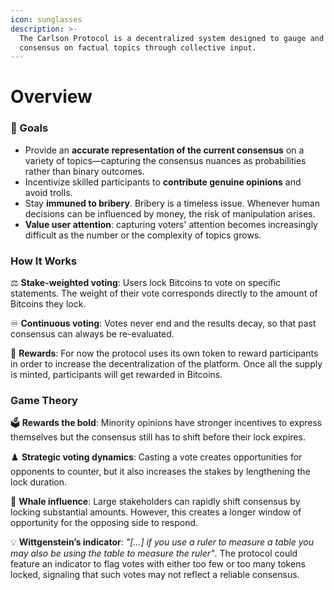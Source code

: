 ```yaml
---
icon: sunglasses
description: >-
  The Carlson Protocol is a decentralized system designed to gauge and represent
  consensus on factual topics through collective input.
---
```


# Overview

### 🎯 Goals

* Provide an **accurate representation of the current consensus** on a variety of topics—capturing the consensus nuances as probabilities rather than binary outcomes.
* Incentivize skilled participants to **contribute genuine opinions** and avoid trolls.
* Stay **immuned to bribery**. Bribery is a timeless issue. Whenever human decisions can be influenced by money, the risk of manipulation arises.
* **Value user attention**: capturing voters' attention becomes increasingly difficult as the number or the complexity of topics grows.

### How It Works

⚖️ **Stake-weighted voting**: Users lock Bitcoins to vote on specific statements. The weight of their vote corresponds directly to the amount of Bitcoins they lock.

♾️ **Continuous voting**: Votes never end and the results decay, so that past consensus can always be re-evaluated.

🎁 **Rewards**: For now the protocol uses its own token to reward participants in order to increase the decentralization of the platform. Once all the supply is minted, participants will get rewarded in Bitcoins.

### Game Theory

🗳️ **Rewards the bold**: Minority opinions have stronger incentives to express themselves but the consensus still has to shift before their lock expires.

♟️ **Strategic voting dynamics**: Casting a vote creates opportunities for opponents to counter, but it also increases the stakes by lengthening the lock duration.

🐋 **Whale influence**: Large stakeholders can rapidly shift consensus by locking substantial amounts. However, this creates a longer window of opportunity for the opposing side to respond.

💡 **Wittgenstein’s indicator**: _"\[...] if you use a ruler to measure a table you may also be using the table to measure the ruler"_. The protocol could feature an indicator to flag votes with either too few or too many tokens locked, signaling that such votes may not reflect a reliable consensus.
